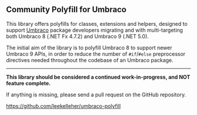 ## Community Polyfill for Umbraco

This library offers polyfills for classes, extensions and helpers, designed to support [Umbraco](https://github.com/umbraco/Umbraco-CMS/) package developers migrating and with multi-targeting both Umbraco 8 (.NET Fx 4.7.2) and Umbraco 9 (.NET 5.0).

The initial aim of the library is to polyfill Umbraco 8 to support newer Umbraco 9 APIs, in order to reduce the number of `#if`/`#else` preprocessor directives needed throughout the codebase of an Umbraco package.

---

**This library should be considered a continued work-in-progress, and NOT feature complete.**

If anything is missing, please send a pull request on the GitHub repository.

<https://github.com/leekelleher/umbraco-polyfill>
